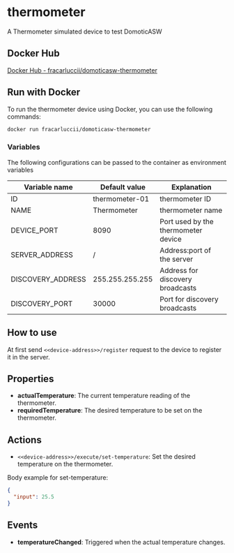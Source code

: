# thermometer

A Thermometer simulated device to test DomoticASW

## Docker Hub

[Docker Hub - fracarluccii/domoticasw-thermometer](https://hub.docker.com/repository/docker/fracarluccii/domoticasw-thermometer/general)

## Run with Docker

To run the thermometer device using Docker, you can use the following commands:

```bash
docker run fracarluccii/domoticasw-thermometer
```

### Variables

The following configurations can be passed to the container as environment variables

| Variable name     | Default value   | Explanation                         |
| ----------------- | --------------- | ----------------------------------- |
| ID                | thermometer-01  | thermometer ID                      |
| NAME              | Thermometer     | thermometer name                    |
| DEVICE_PORT       | 8090            | Port used by the thermometer device |
| SERVER_ADDRESS    | /               | Address:port of the server          |
| DISCOVERY_ADDRESS | 255.255.255.255 | Address for discovery broadcasts    |
| DISCOVERY_PORT    | 30000           | Port for discovery broadcasts       |

## How to use

At first send <code><\<device-address\>>/register</code> request to the device to register it in the server.

## Properties

- <b>actualTemperature</b>: The current temperature reading of the thermometer.
- <b>requiredTemperature</b>: The desired temperature to be set on the thermometer.

## Actions

- <code><\<device-address\>>/execute/set-temperature</code>: Set the desired temperature on the thermometer.

Body example for set-temperature:

```json
{
  "input": 25.5
}
```

## Events

- <b>temperatureChanged</b>: Triggered when the actual temperature changes.
